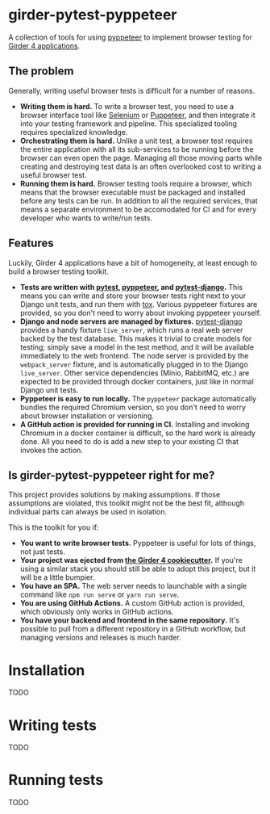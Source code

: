 # girder-pytest-pyppeteer
A collection of tools for using [pyppeteer](https://github.com/pyppeteer/pyppeteer) to implement browser testing for [Girder 4 applications](https://github.com/girder/cookiecutter-girder-4).

## The problem
Generally, writing useful browser tests is difficult for a number of reasons.

- **Writing them is hard.** To write a browser test, you need to use a browser interface tool like [Selenium](https://www.selenium.dev/) or [Puppeteer](https://developers.google.com/web/tools/puppeteer/), and then integrate it into your testing framework and pipeline. This specialized tooling requires specialized knowledge.
- **Orchestrating them is hard.** Unlike a unit test, a browser test requires the entire application with all its sub-services to be running before the browser can even open the page. Managing all those moving parts while creating and destroying test data is an often overlooked cost to writing a useful browser test.
- **Running them is hard.** Browser testing tools require a browser, which means that the browser executable must be packaged and installed before any tests can be run. In addition to all the required services, that means a separate environment to be accomodated for CI and for every developer who wants to write/run tests.

## Features
Luckily, Girder 4 applications have a bit of homogeneity, at least enough to build a browser testing toolkit.

- **Tests are written with [pytest](https://docs.pytest.org/), [pyppeteer](https://github.com/pyppeteer/pyppeteer), and [pytest-django](https://pytest-django.readthedocs.io/en/latest/index.html).** This means you can write and store your browser tests right next to your Django unit tests, and run them with [tox](https://tox.wiki/). Various pyppeteer fixtures are provided, so you don't need to worry about invoking pyppeteer yourself.
- **Django and node servers are managed by fixtures.** [pytest-django](https://pytest-django.readthedocs.io/en/latest/index.html) provides a handy fixture `live_server`, which runs a real web server backed by the test database. This makes it trivial to create models for testing; simply save a model in the test method, and it will be available immediately to the web frontend. The node server is provided by the `webpack_server` fixture, and is automatically plugged in to the Django `live_server`. Other service dependencies (Minio, RabbitMQ, etc.) are expected to be provided through docker containers, just like in normal Django unit tests.
- **Pyppeteer is easy to run locally.** The `pyppeteer` package automatically bundles the required Chromium version, so you don't need to worry about browser installation or versioning. 
- **A GitHub action is provided for running in CI.** Installing and invoking Chromium in a docker container is difficult, so the hard work is already done. All you need to do is add a new step to your existing CI that invokes the action.

## Is girder-pytest-pyppeteer right for me?
This project provides solutions by making assumptions. If those assumptions are violated, this toolkit might not be the best fit, although individual parts can always be used in isolation.

This is the toolkit for you if:
- **You want to write browser tests.** Pyppeteer is useful for lots of things, not just tests. 
- **Your project was ejected from [the Girder 4 cookiecutter](https://github.com/girder/cookiecutter-girder-4).** If you're using a similar stack you should still be able to adopt this project, but it will be a little bumpier.
- **You have an SPA.** The web server needs to launchable with a single command like `npm run serve` or `yarn run serve`.
- **You are using GitHub Actions.** A custom GitHub action is provided, which obviously only works in GitHub actions.
- **You have your backend and frontend in the same repository.** It's possible to pull from a different repository in a GitHub workflow, but managing versions and releases is much harder.


# Installation
TODO

# Writing tests
TODO

# Running tests
TODO